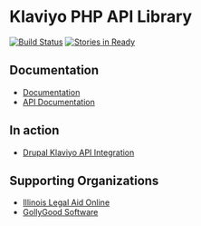 # Klaviyo PHP API Library

[![Build Status](https://travis-ci.org/GollyGood/klaviyo-api-php.svg?branch=master)](http://travis-ci.org/GollyGood/klaviyo-api-php)
[![Stories in Ready](https://badge.waffle.io/GollyGood/klaviyo-api-php.png?label=ready&title=Ready)](http://waffle.io/GollyGood/klaviyo-api-php)

## Documentation

* [Documentation](http://gollygood.github.io/klaviyo-api-php/docs/0.1.0)
* [API Documentation](http://gollygood.github.io/klaviyo-api-php/api/0.1.0/)

## In action

* [Drupal Klaviyo API Integration](https://www.drupal.org/sandbox/grndlvl/2752805)

## Supporting Organizations

* [Illinois Legal Aid Online](http://www.illinoislegalaidonline.org)
* [GollyGood Software](https://www.gollygoodsoftware.com)
